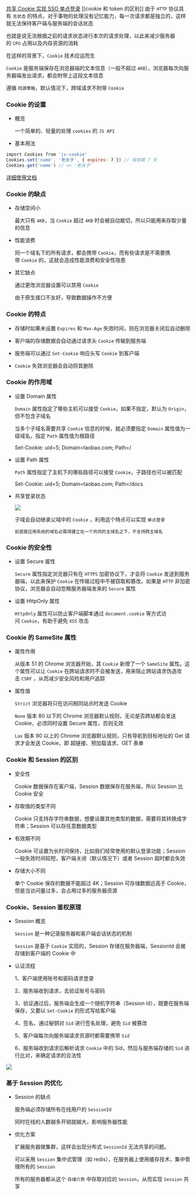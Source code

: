  [共享 Cookie 实现 SSO 单点登录](https://juejin.cn/post/7083319128144445477)
[[cookie 和 token 的区别]]
由于 `HTTP` 协议具有 ` 无状态 ` 的特点，对于事物的处理没有记忆能力，每一次请求都是独立的，这样就无法保持客户端与服务端的会话状态

也就是说无法根据之前的请求状态进行本次的请求处理，以此来减少服务器的 `CPU` 占用以及内存资源的消耗

在这样的背景下，`Cookie` 技术应运而生

`Cookie` 是服务端保存在浏览器端的文本信息（一般不超过 `4KB`），浏览器每次向服务器端发出请求，都会附带上这段文本信息

遵循 ` 同源策略 `，默认情况下，跨域请求不附带 `Cookie`

### Cookie 的设置

- 概览

    一个简单的、轻量的处理 `cookies` 的 `JS API`

- 基本用法
```js
import Cookies from 'js-cookie'
Cookies.set('name', '老夫子', { expires: 7 }) // 有效期 7 天
Cookies.get('name') // => '老夫子'
```

[详细使用文档](https://link.juejin.cn/?target=https%3A%2F%2Fwww.npmjs.com%2Fpackage%2Fjs-cookie "https://www.npmjs.com/package/js-cookie")

### Cookie 的缺点

- 存储空间小

    最大只有 `4KB`，当 `Cookie` 超过 `4KB` 时会被自动裁切，所以只能用来存取少量的信息

- 性能浪费

    同一个域名下的所有请求，都会携带 `Cookie`，而有些请求是不需要携带 `Cookie` 的，这就会造成性能浪费和安全性隐患

- 其它缺点

    通过更改浏览器设置可以禁用 `Cookie`

    由于原生接口不友好，导致数据操作不方便

### Cookie 的特点

- 存储时如果未设置 `Expires` 和 `Max-Age` 失效时间，则在浏览器关闭后自动删除

- 客户端的存储数据会自动通过请求头 `Cookie` 传输到服务端

- 服务端可以通过 `Set-Cookie` 响应头写 `Cookie` 到客户端

- `Cookie` 失效浏览器会自动将其删除

### Cookie 的作用域

- 设置 Domain 属性

    `Domain` 属性指定了哪些主机可以接受 `Cookie`，如果不指定，默认为 `Origin`，但不包含子域名

    当多个子域名需要共享 `Cookie` 信息的时候，就必须要指定 `Domain` 属性值为一级域名，指定 `Path` 属性值为根路径

    Set-Cookie: uid=5; Domain=taobao.com; Path=/

- 设置 Path 属性

    `Path` 属性指定了主机下的哪些路径可以接受 `Cookie`，子路径也可以被匹配

    Set-Cookie: uid=5; Domain=taobao.com; Path=/docs

- 共享登录状态

    ![](https://p6-juejin.byteimg.com/tos-cn-i-k3u1fbpfcp/83f67241274c4c29bfa30ccb5eed9308~tplv-k3u1fbpfcp-zoom-in-crop-mark:1304:0:0:0.awebp?)

    子域会自动继承父域中的 `Cookie` ，利用这个特点可以实现 ` 单点登录 `

    ` 前提是应用系统的域名必需得建立在一个共同的主域名之下，不支持跨主域名 `

### Cookie 的安全性

- 设置 Secure 属性

    `Secure` 属性指定浏览器只有在 `HTTPS` 加密协议下，才会将 `Cookie` 发送到服务器端，以此来保护 `Cookie` 在传输过程中不被窃取和篡改。如果是 `HTTP` 非加密协议，浏览器会自动忽略服务器端发来的 `Secure` 属性

- 设置 HttpOnly 属性

    `HttpOnly` 属性可以防止客户端脚本通过 `document.cookie` 等方式访问 `Cookie`，有助于避免 `XSS` 攻击

### Cookie 的 SameSite 属性

- 属性作用

    从版本 51 的 Chrome 浏览器开始，其 `Cookie` 新增了一个 `SameSite` 属性。这个属性可以让 `Cookie` 在跨站请求时不会被发送，用来阻止跨站请求伪造攻击 `CSRF` ，从而减少安全风险和用户追踪

- 属性值

    `Strict` 浏览器将只在访问相同站点时发送 Cookie

    `None` 版本 80 以下的 Chrome 浏览器默认规则，无论是否跨站都会发送 Cookie，必须同时设置 Secure 属性，否则无效

    `Lax` 版本 80 以上的 Chrome 浏览器默认规则，只有导航到目标地址的 Get 请求才会发送 Cookie，即 超链接、预加载请求、GET 表单

### Cookie 和 Session 的区别

- 安全性

    Cookie 数据保存在客户端，Session 数据保存在服务端，所以 Session 比 Cookie 安全

- 存取值的类型不同

    Cookie 只支持存字符串数据，想要设置其他类型的数据，需要将其转换成字符串；Session 可以存任意数据类型

- 有效期不同

    Cookie 可设置为长时间保持，比如我们经常使用的默认登录功能；Session 一般失效时间较短，客户端关闭（默认情况下）或者 Session 超时都会失效

- 存储大小不同

    单个 Cookie 保存的数据不能超过 4K；Session 可存储数据远高于 Cookie，但是当访问量过多，会占用过多的服务器资源

### Cookie、Session 鉴权原理

- Session 概览

    `Session` 是一种记录服务器和客户端会话状态的机制

    `Session` 是基于 `Cookie` 实现的，Session 存储在服务器端，SessionId 会被存储到客户端的 Cookie 中

- 认证流程

    1、客户端使用账号和密码请求登录

    2、服务端收到请求，去验证账号与密码

    3、验证通过后，服务端会生成一个随机字符串（Session Id），既要在服务端保存，又要以 `Set-Cookie` 的形式写给客户端

    4、签名，通过秘钥对 `Sid` 进行签名处理，避免 `Sid` 被篡改

    5、客户端每次向服务端请求资源时都需要携带 `Sid`

    6、服务端收到请求后解析请求 `Cookie` 中的 Sid，然后与服务端存储的 `Sid` 进行比对，来确定请求的合法性

![](https://p1-juejin.byteimg.com/tos-cn-i-k3u1fbpfcp/45629589ab204dd6ace2ecfb84a73e51~tplv-k3u1fbpfcp-zoom-in-crop-mark:1304:0:0:0.awebp?)

### 基于 Session 的优化

- Session 的缺点

    服务端必须存储所有在线用户的 `SessionId`

    同时在线的人数越多开销就越大，影响服务器性能

- 优化方案

    扩展服务器做集群，这样会出现分布式 `SessionId` 无法共享的问题。

    可以采用 `Session` 集中式管理（如 redis），在服务器上使用缓存技术，集中管理所有的 `Session`

    所有的服务器都从这个 ` 存储介质 ` 中存取对应的 `Session`，从而实现 `Session` 共享
